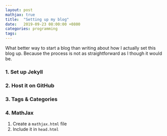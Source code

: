 ```yaml
---
layout: post
mathjax: true
title:  "Setting up my blog"
date:   2019-09-23 08:00:00 +0800
categories: programming
tags: 
---
```


What better way to start a blog than writing about how I actually set this blog up. Because the process is not as straightforward as I though it would be. 

### 1. Set up Jekyll 


### 2. Host it on GitHub


### 3. Tags & Categories


### 4. MathJax

1. Create a `mathjax.html` file
2. Include it in `head.html`

